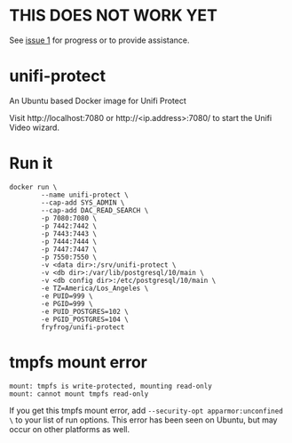 # THIS DOES NOT WORK YET

See [issue 1](https://github.com/fryfrog/unifi-protect/issues/1) for progress or to provide assistance.

# unifi-protect
An Ubuntu based Docker image for Unifi Protect

Visit http://localhost:7080 or http://<ip.address>:7080/ to start the Unifi Video wizard.

# Run it
```
docker run \
        --name unifi-protect \
        --cap-add SYS_ADMIN \
        --cap-add DAC_READ_SEARCH \
        -p 7080:7080 \
        -p 7442:7442 \
        -p 7443:7443 \
        -p 7444:7444 \
        -p 7447:7447 \
        -p 7550:7550 \
        -v <data dir>:/srv/unifi-protect \
        -v <db dir>:/var/lib/postgresql/10/main \
        -v <db config dir>:/etc/postgresql/10/main \
        -e TZ=America/Los_Angeles \
        -e PUID=999 \
        -e PGID=999 \
        -e PUID_POSTGRES=102 \
        -e PGID_POSTGRES=104 \
        fryfrog/unifi-protect
```

#  tmpfs mount error

```
mount: tmpfs is write-protected, mounting read-only
mount: cannot mount tmpfs read-only
```

If you get this tmpfs mount error, add `--security-opt apparmor:unconfined \` to your list of run options. This error has been seen on Ubuntu, but may occur on other platforms as well.
